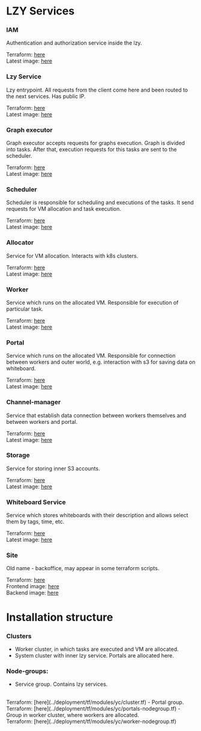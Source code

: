 # LZY Services

### IAM
Authentication and authorization service inside the lzy.

Terraform: [here](../deployment/tf/modules/yc/iam.tf)
<br>
Latest image: [here](https://hub.docker.com/r/lzydock/iam/tags)

### Lzy Service
Lzy entrypoint. All requests from the client come here and been routed to the next services. Has public IP.

Terraform: [here](../deployment/tf/modules/yc/lzy-service.tf)
<br>
Latest image: [here](https://hub.docker.com/r/lzydock/lzy-service/tags)

### Graph executor
Graph executor accepts requests for graphs execution. Graph is divided into tasks. After that, execution requests for this tasks are sent to the scheduler.   

Terraform: [here](../deployment/tf/modules/yc/graph-executor.tf)
<br>
Latest image: [here](https://hub.docker.com/r/lzydock/graph-executor/tags)

### Scheduler
Scheduler is responsible for scheduling and executions of the tasks. It send requests for VM allocation and task execution.

Terraform: [here](../deployment/tf/modules/yc/scheduler.tf)
<br>
Latest image: [here](https://hub.docker.com/r/lzydock/scheduler/tags)

### Allocator
Service for VM allocation. Interacts with k8s clusters. 

Terraform: [here](https://github.com/lambdazy/lzy/tree/81f9fb01d8f29cfd41eae1d7b3587a53f714f1af/deployment/tf/modules/v2/allocator.tf)
<br>
Latest image: [here](https://hub.docker.com/r/lzydock/allocator/tags)

### Worker
Service which runs on the allocated VM. Responsible for execution of particular task.

Terraform: [here](../deployment/tf/modules/yc/worker-nodegroup.tf)
<br>
Latest image: [here](https://hub.docker.com/r/lzydock/worker/tags)

### Portal
Service which runs on the allocated VM. Responsible for connection between workers and outer world, e.g. interaction with s3 for saving data on whiteboard.

Terraform: [here](../deployment/tf/modules/yc/portals-nodegroup.tf)
<br>
Latest image: [here](https://hub.docker.com/r/lzydock/portal/tags)

### Channel-manager
Service that establish data connection between workers themselves and between workers and portal.

Terraform: [here](../deployment/tf/modules/yc/channel-manager.tf)
<br>
Latest image: [here](https://hub.docker.com/r/lzydock/channel-manager/tags)

### Storage
Service for storing inner S3 accounts.

Terraform: [here](../deployment/tf/modules/yc/storage.tf)
<br>
Latest image: [here](https://hub.docker.com/r/lzydock/storage/tags)

### Whiteboard Service
Service which stores whiteboards with their description and allows select them by tags, time, etc.

Terraform: [here](../deployment/tf/modules/yc/whiteboard.tf)
<br>
Latest image: [here](https://hub.docker.com/r/lzydock/whiteboard/tags)

### Site

Old name - backoffice, may appear in some terraform scripts.

Terraform: [here](../deployment/tf/modules/yc/site.tf)
<br>
Frontend image: [here](https://hub.docker.com/layers/lzydock/site-frontend/1.0/images/sha256-5ae6483caecec2c0866b79acccef79273556bf1813b1d39959e29099f5a98645)
<br>
Backend image: [here](https://hub.docker.com/r/lzydock/site/tags)

# Installation structure

### Clusters
- Worker cluster, in which tasks are executed and VM are allocated.
- System cluster with inner lzy service. Portals are allocated here.

### Node-groups:

- Service group. Contains lzy services.
<br>
  Terraform: [here](../deployment/tf/modules/yc/cluster.tf)
- Portal group.
<br>
  Terraform: [here](../deployment/tf/modules/yc/portals-nodegroup.tf)
- Group in worker cluster, where workers are allocated.
<br>
  Terraform: [here](../deployment/tf/modules/yc/worker-nodegroup.tf)
